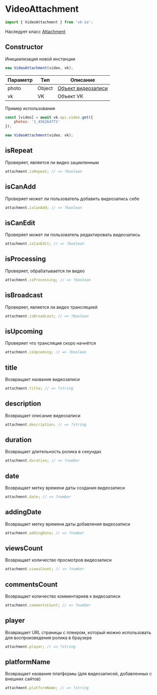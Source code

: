 # VideoAttachment

```js
import { VideoAttachment } from 'vk-io';
```

Наследует класс [Attachment](attachment.md)

## Constructor
Инициализация новой инстанции

```js
new VideoAttachment(video, vk);
```

| Параметр | Тип    | Описание                                               |
|----------|--------|--------------------------------------------------------|
| photo    | Object | [Объект видеозаписи](https://vk.com/dev/objects/video) |
| vk       | VK     | Объект VK                                              |

Пример использования

```js
const [video] = await vk.api.video.get({
	photos: '1_456264771'
});

new VideoAttachment(video, vk);
```

## isRepeat
Проверяет, является ли видео зацикленным

```js
attachment.isRepeat; // => ?boolean
```

## isCanAdd
Проверяет может ли пользователь добавить видеозапись себе

```js
attachment.isCanAdd; // => ?boolean
```

## isCanEdit
Проверяет может ли пользователь редактировать видеозапись

```js
attachment.isCanEdit; // => ?boolean
```

## isProcessing
Проверяет, обрабатывается ли видео

```js
attachment.isProcessing; // => ?boolean
```

## isBroadcast
Проверяет, является ли видео трансляцией

```js
attachment.isBroadcast; // => ?boolean
```

## isUpcoming
Проверяет что трансляция скоро начнётся

```js
attachment.isUpcoming; // => ?boolean
```

## title
Возвращает название видеозаписи

```js
attachment.title; // => ?string
```

## description
Возвращает описание видеозаписи

```js
attachment.description; // => ?string
```

## duration
Возвращает длительность ролика в секундах

```js
attachment.duration; // => ?number
```

## date
Возвращает метку времени даты создания видеозаписи

```js
attachment.date; // => ?number
```

## addingDate
Возвращает  метку времени даты добавления видеозаписи

```js
attachment.addingDate; // => ?number
```

## viewsCount
Возвращает количество просмотров видеозаписи

```js
attachment.viewsCount; // => ?number
```

## commentsCount
Возвращает количество комментариев к видеозаписи

```js
attachment.commentsCount; // => ?number
```

## player
Возвращает URL страницы с плеером, который можно использовать для воспроизведения ролика в браузере

```js
attachment.player; // => ?string
```

## platformName
Возвращает название платформы (для видеозаписей, добавленных с внешних сайтов)

```js
attachment.platformName; // => ?string
```
